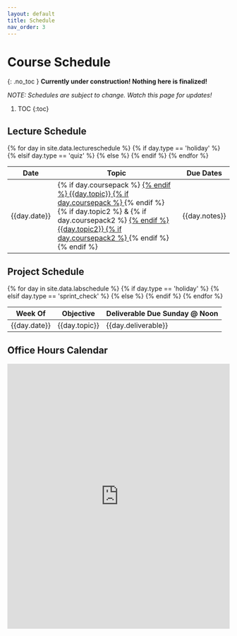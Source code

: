 ```yaml
---
layout: default
title: Schedule
nav_order: 3
---
```


# Course Schedule
{: .no_toc }
__Currently under construction!  Nothing here is finalized!__

_NOTE: Schedules are subject to change.  Watch this page for updates!_

1. TOC
{:toc} 

## Lecture Schedule

<table class="schedtab"><thead>
<tr>
    <th>Date</th>
    <th>Topic</th>
    <th>Due Dates</th>
    </tr>
    </thead>
    <tbody>
{% for day in site.data.lectureschedule %}
{% if day.type == 'holiday' %}
<tr class="holiday">
{% elsif day.type == 'quiz' %}
<tr class="quiz">
{% else %}
<tr>
{% endif %}
<td class="text-center sched">{{day.date}}</td>
<td class="sched">
{% if day.coursepack %}
<a href="{{day.coursepack}}">
{% endif %}
{{day.topic}}
{% if day.coursepack %}
    </a>
{% endif %}
{% if day.topic2 %}
&
{% if day.coursepack2 %}
<a href="{{day.coursepack2}}">
{% endif %}
{{day.topic2}}
{% if day.coursepack2 %}
    </a>
{% endif %}
{% endif %}
</td>
<td class="sched">{{day.notes}}</td>
</tr>
{% endfor %}
</tbody></table>

## Project Schedule

<table class="schedtab"><thead>
<tr>
    <th>Week Of</th>
    <th>Objective</th>
    <th>Deliverable Due Sunday @ Noon</th>
    </tr>
    </thead>
    <tbody>
{% for day in site.data.labschedule %}
{% if day.type == 'holiday' %}
<tr class="holiday">
{% elsif day.type == 'sprint_check' %}
<tr class="quiz">
{% else %}
<tr>
{% endif %}
<td class="text-center sched">{{day.date}}</td>
<td class="sched">{{day.topic}}</td>
<td class="sched">{{day.deliverable}}</td>
</tr>
{% endfor %}
</tbody></table>

## Office Hours Calendar

<iframe src="https://calendar.google.com/calendar/embed?src=n0peik670v06jh9bfb0js1k1k8%40group.calendar.google.com&ctz=America%2FNew_York&mode=WEEK" style="border: 0" width="100%" height="600" frameborder="0" scrolling="no"></iframe>